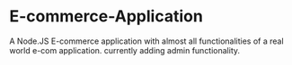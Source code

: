 # E-commerce-Application
A Node.JS E-commerce application with almost all functionalities of a real world e-com application.
currently adding admin functionality.
